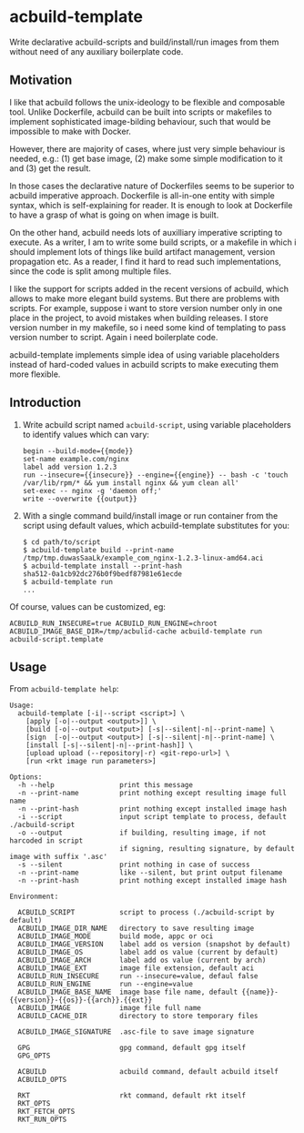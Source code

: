 


acbuild-template
================

Write declarative acbuild-scripts
and build/install/run images from them 
without need of any auxiliary boilerplate code.



Motivation
----------

I like that acbuild follows the unix-ideology to be flexible and composable tool.
Unlike Dockerfile, acbuild can be built into scripts or makefiles 
to implement sophisticated image-bilding behaviour, 
such that would be impossible to make with Docker.

However, there are majority of cases,
where just very simple behaviour is needed, e.g.: 
(1) get base image, (2) make some simple modification to it
and (3) get the result.

In those cases the declarative nature of Dockerfiles
seems to be superior to acbuild imperative approach.
Dockerfile is all-in-one entity with simple syntax,
which is self-explaining for reader.
It is enough to look at Dockerfile to have a 
grasp of what is going on when image is built.

On the other hand, acbuild needs lots of 
auxilliary imperative scripting to execute.
As a writer, I am to write some build scripts, 
or a makefile in which i should implement lots
of things like build artifact management, version propagation etc.
As a reader, I find it hard to read such implementations, 
since the code is split among multiple files.

I like the support for scripts added in the recent versions of acbuild,
which allows to make more elegant build systems.
But there are problems with scripts.
For example, suppose i want to store version number only in one place in the project,
to avoid mistakes when building releases. 
I store version number in my makefile, 
so i need some kind of templating to pass version number to script.
Again i need boilerplate code.

acbuild-template implements simple idea of using 
variable placeholders instead of hard-coded values in acbuild scripts
to make executing them more flexible.



Introduction
------------

1.	Write acbuild script named `acbuild-script`, using variable placeholders to identify values which can vary:

		begin --build-mode={{mode}}
		set-name example.com/nginx
		label add version 1.2.3
		run --insecure={{insecure}} --engine={{engine}} -- bash -c 'touch /var/lib/rpm/* && yum install nginx && yum clean all'
		set-exec -- nginx -g 'daemon off;'
		write --overwrite {{output}}

2.	With a single command build/install image or run container from the script using default values, which acbuild-template substitutes for you:
	
		$ cd path/to/script
		$ acbuild-template build --print-name
		/tmp/tmp.duwasSaaLk/example_com_nginx-1.2.3-linux-amd64.aci
		$ acbuild-template install --print-hash
		sha512-0a1cb92dc276b0f9bedf87981e61ecde
		$ acbuild-template run
		...

Of course, values can be customized, eg: 

	ACBUILD_RUN_INSECURE=true ACBUILD_RUN_ENGINE=chroot ACBUILD_IMAGE_BASE_DIR=/tmp/acbulid-cache acbuild-template run acbuild-script.template



Usage
-----

From `acbuild-template help`:

	Usage:
	  acbuild-template [-i|--script <script>] \
	    [apply [-o|--output <output>]] \
	    [build [-o|--output <output>] [-s|--silent|-n|--print-name] \
	    [sign  [-o|--output <output>] [-s|--silent|-n|--print-name] \
	    [install [-s|--silent|-n|--print-hash]] \
	    [upload upload (--repository|-r) <git-repo-url>] \
	    [run <rkt image run parameters>]

	Options:
	  -h --help                print this message
	  -n --print-name          print nothing except resulting image full name
	  -n --print-hash          print nothing except installed image hash
	  -i --script              input script template to process, default ./acbuild-script
	  -o --output              if building, resulting image, if not harcoded in script
	                           if signing, resulting signature, by default image with suffix '.asc'
	  -s --silent              print nothing in case of success
	  -n --print-name          like --silent, but print output filename
	  -n --print-hash          print nothing except installed image hash

	Environment:

	  ACBUILD_SCRIPT           script to process (./acbuild-script by default)
	  ACBUILD_IMAGE_DIR_NAME   directory to save resulting image
	  ACBUILD_IMAGE_MODE       build mode, appc or oci
	  ACBUILD_IMAGE_VERSION    label add os version (snapshot by default)
	  ACBUILD_IMAGE_OS         label add os value (current by default)
	  ACBUILD_IMAGE_ARCH       label add os value (current by arch)
	  ACBUILD_IMAGE_EXT        image file extension, default aci  
	  ACBUILD_RUN_INSECURE     run --insecure=value, defaul false
	  ACBUILD_RUN_ENGINE       run --engine=value
	  ACBUILD_IMAGE_BASE_NAME  image base file name, default {{name}}-{{version}}-{{os}}-{{arch}}.{{ext}}
	  ACBUILD_IMAGE            image file full name
	  ACBUILD_CACHE_DIR        directory to store temporary files
	  
	  ACBUILD_IMAGE_SIGNATURE  .asc-file to save image signature

	  GPG                      gpg command, default gpg itself
	  GPG_OPTS                 

	  ACBUILD                  acbuild command, default acbuild itself
	  ACBUILD_OPTS             

	  RKT                      rkt command, default rkt itself
	  RKT_OPTS                 
	  RKT_FETCH_OPTS           
	  RKT_RUN_OPTS             
